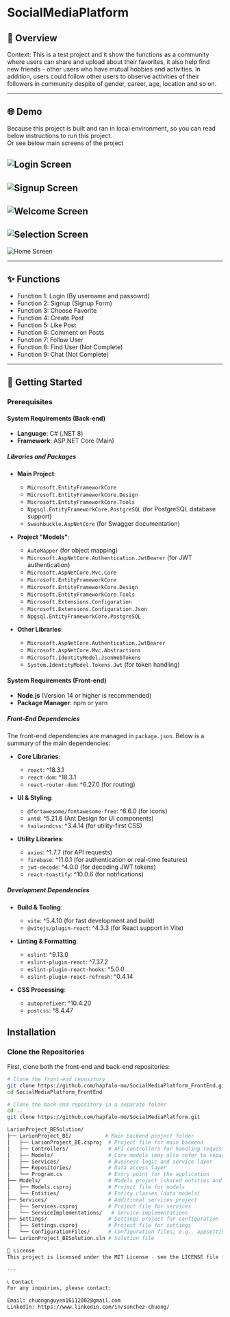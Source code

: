 # SocialMediaPlatform
## 📖 Overview
Context: This is a test project and it show the functions as a community where users can share and upload about their favorites, it also help find new friends - other users who have mutual hobbies and activities.
In addition, users could follow other users to observe activities of their followers in community despite of gender, career, age, location and so on.

---

## 🌐 Demo
Because this project is built and ran in local environment, so you can read below instructions to run this project.  
Or see below main screens of the project

![Login Screen](https://i.ibb.co/pnP7Lnf/login.png)  
--
![Signup Screen](https://i.ibb.co/dQjnGHR/signup.png)
--
![Welcome Screen](https://i.ibb.co/4dY73fB/welcome.png)
--
![Selection Screen](https://i.ibb.co/HTZ1HZX/selection.png)
--
![Home Screen](https://i.ibb.co/Bc8WM4G/main.png)

---

## ✨ Functions
- Function 1: Login (By username and passowrd)
- Function 2: Signup (Signup Form)
- Function 3: Choose Favorite
- Function 4: Create Post 
- Function 5: Like Post
- Function 6: Comment on Posts
- Function 7: Follow User
- Function 8: Find User (Not Complete)
- Function 9: Chat (Not Complete)

---

## 🚀 Getting Started

### Prerequisites

#### System Requirements (Back-end)
- **Language**: C# (.NET 8)
- **Framework**: ASP.NET Core (Main)

##### Libraries and Packages
- **Main Project**:
  - `Microsoft.EntityFrameworkCore`
  - `Microsoft.EntityFrameworkCore.Design`
  - `Microsoft.EntityFrameworkCore.Tools`
  - `Npgsql.EntityFrameworkCore.PostgreSQL` (for PostgreSQL database support)
  - `Swashbuckle.AspNetCore` (for Swagger documentation)

- **Project "Models"**:
  - `AutoMapper` (for object mapping)
  - `Microsoft.AspNetCore.Authentication.JwtBearer` (for JWT authentication)
  - `Microsoft.AspNetCore.Mvc.Core`
  - `Microsoft.EntityFrameworkCore`
  - `Microsoft.EntityFrameworkCore.Design`
  - `Microsoft.EntityFrameworkCore.Tools`
  - `Microsoft.Extensions.Configuration`
  - `Microsoft.Extensions.Configuration.Json`
  - `Npgsql.EntityFrameworkCore.PostgreSQL`

- **Other Libraries**:
  - `Microsoft.AspNetCore.Authentication.JwtBearer`
  - `Microsoft.AspNetCore.Mvc.Abstractions`
  - `Microsoft.IdentityModel.JsonWebTokens`
  - `System.IdentityModel.Tokens.Jwt` (for token handling)

#### System Requirements (Front-end)
- **Node.js** (Version 14 or higher is recommended)
- **Package Manager**: npm or yarn

##### Front-End Dependencies
The front-end dependencies are managed in `package.json`. Below is a summary of the main dependencies:

- **Core Libraries**:
  - `react`: ^18.3.1
  - `react-dom`: ^18.3.1
  - `react-router-dom`: ^6.27.0 (for routing)

- **UI & Styling**:
  - `@fortawesome/fontawesome-free`: ^6.6.0 (for icons)
  - `antd`: ^5.21.6 (Ant Design for UI components)
  - `tailwindcss`: ^3.4.14 (for utility-first CSS)

- **Utility Libraries**:
  - `axios`: ^1.7.7 (for API requests)
  - `firebase`: ^11.0.1 (for authentication or real-time features)
  - `jwt-decode`: ^4.0.0 (for decoding JWT tokens)
  - `react-toastify`: ^10.0.6 (for notifications)

##### Development Dependencies
- **Build & Tooling**:
  - `vite`: ^5.4.10 (for fast development and build)
  - `@vitejs/plugin-react`: ^4.3.3 (for React support in Vite)

- **Linting & Formatting**:
  - `eslint`: ^9.13.0
  - `eslint-plugin-react`: ^7.37.2
  - `eslint-plugin-react-hooks`: ^5.0.0
  - `eslint-plugin-react-refresh`: ^0.4.14

- **CSS Processing**:
  - `autoprefixer`: ^10.4.20
  - `postcss`: ^8.4.47


## Installation

### Clone the Repositories

First, clone both the front-end and back-end repositories:

```bash
# Clone the front-end repository
git clone https://github.com/hapfalo-mo/SocialMediaPlatform_FrontEnd.git
cd SocialMediaPlatform_FrontEnd

# Clone the back-end repository in a separate folder
cd ..
git clone https://github.com/hapfalo-mo/SocialMediaPlatform.git

LarionProject_BESolution/
├── LarionProject_BE/           # Main backend project folder
│   ├── LarionProject_BE.csproj  # Project file for main backend
│   ├── Controllers/             # API controllers for handling requests
│   ├── Models/                  # Core models (may also refer to separate Models project)
│   ├── Services/                # Business logic and service layer
│   ├── Repositories/            # Data access layer
│   └── Program.cs               # Entry point for the application
├── Models/                      # Models project (shared entities and data models)
│   ├── Models.csproj            # Project file for models
│   └── Entities/                # Entity classes (data models)
├── Services/                    # Additional services project
│   ├── Services.csproj          # Project file for services
│   └── ServiceImplementations/   # Service implementations
├── Settings/                    # Settings project for configuration
│   ├── Settings.csproj          # Project file for settings
│   └── ConfigurationFiles/      # Configuration files, e.g., appsettings.json
└── LarionProject_BESolution.sln # Solution file

📜 License
This project is licensed under the MIT License - see the LICENSE file for details.

---

📞 Contact
For any inquiries, please contact:

Email: chuongnguyen16112002@gmail.com
LinkedIn: https://www.linkedin.com/in/sanchez-chuong/




